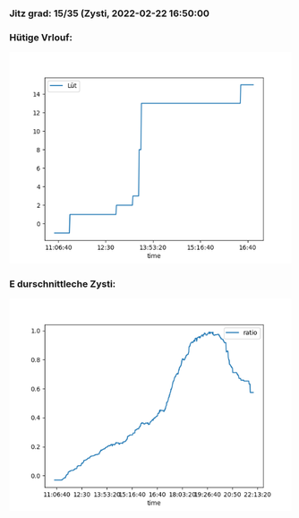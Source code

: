 ### Jitz grad: 15/35 (Zysti, 2022-02-22 16:50:00

### Hütige Vrlouf:
![Graph](Today.png)

### E durschnittleche Zysti:
![Graph](Zysti.png)